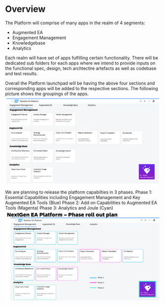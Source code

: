 # Overview

The Platform will comprise of many apps in the realm of 4 segments:
* Augmented EA
* Engagement Management
* Knowledgebase
* Analytics

Each realm will have set of apps fulfilling certain functionality. There will be dedicated sub folders for each apps where we intend to provide inputs on the functional spec, design, tech archtectire artefacts as well as codebase and test results.

Overall the Platform launchpad will be having the above four sections and corresponding apps will be added to the respective sections.
The following picture shows the groupings of the apps.
![Launchpad](https://github.com/I304296/nextgenea/blob/main/images/launchpad.png)

We are planning to release the platform capabilties in 3 phases.
Phase 1: Essential Capabilities including Engagement Management and Key Augmented EA Tools (Blue)
Phase 2: Add on Capabilities to Augmented EA Tools (Magenta)
Phase 3: Analytics and Joule (Cyan)
![Resease Scope](https://github.com/I304296/nextgenea/blob/main/images/releasescope.png)

